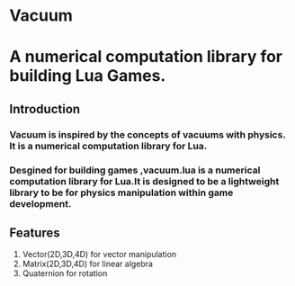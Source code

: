 # Vacuum
# A numerical computation library for building Lua Games.
## Introduction

### Vacuum is inspired by the concepts of vacuums with physics. It is a numerical computation library for Lua. 

### Desgined for building games ,vacuum.lua is a numerical computation library for Lua.It is designed to be a lightweight library to be  for physics manipulation within game development.


## Features
1) Vector(2D,3D,4D) for vector manipulation
2) Matrix(2D,3D,4D) for linear algebra
3) Quaternion for rotation
